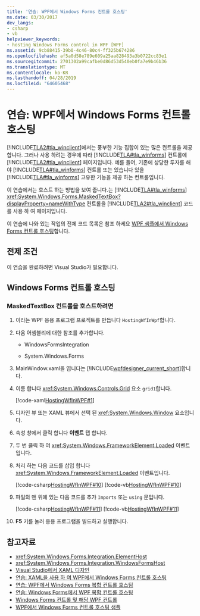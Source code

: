 ```yaml
---
title: '연습: WPF에서 Windows Forms 컨트롤 호스팅'
ms.date: 03/30/2017
dev_langs:
- csharp
- vb
helpviewer_keywords:
- hosting Windows Forms control in WPF [WPF]
ms.assetid: 9cb88415-39b0-4c46-80c4-ff325b674286
ms.openlocfilehash: af5a0d58e789e609a25aa828493a3b0722cc83e1
ms.sourcegitcommit: 2701302a99cafbe0d86d53d540eb0fa7e9b46b36
ms.translationtype: MT
ms.contentlocale: ko-KR
ms.lasthandoff: 04/28/2019
ms.locfileid: "64605468"
---
```

# <a name="walkthrough-hosting-a-windows-forms-control-in-wpf"></a>연습: WPF에서 Windows Forms 컨트롤 호스팅

[!INCLUDE[TLA2#tla_winclient](../../../../includes/tla2sharptla-winclient-md.md)]에서는 풍부한 기능 집합이 있는 많은 컨트롤을 제공합니다. 그러나 사용 하려는 경우에 따라 [!INCLUDE[TLA#tla_winforms](../../../../includes/tlasharptla-winforms-md.md)] 컨트롤에 [!INCLUDE[TLA2#tla_winclient](../../../../includes/tla2sharptla-winclient-md.md)] 페이지입니다. 예를 들어, 기존에 상당한 투자를 해야 [!INCLUDE[TLA#tla_winforms](../../../../includes/tlasharptla-winforms-md.md)] 컨트롤 또는 있습니다 있을 [!INCLUDE[TLA#tla_winforms](../../../../includes/tlasharptla-winforms-md.md)] 고유한 기능을 제공 하는 컨트롤입니다.

이 연습에서는 호스트 하는 방법을 보여 줍니다.는 [!INCLUDE[TLA#tla_winforms](../../../../includes/tlasharptla-winforms-md.md)] <xref:System.Windows.Forms.MaskedTextBox?displayProperty=nameWithType> 컨트롤을 [!INCLUDE[TLA2#tla_winclient](../../../../includes/tla2sharptla-winclient-md.md)] 코드를 사용 하 여 페이지입니다.

이 연습에 나와 있는 작업의 전체 코드 목록은 참조 하세요 [WPF 샘플에서 Windows Forms 컨트롤 호스팅](https://go.microsoft.com/fwlink/?LinkID=160057)합니다.

## <a name="prerequisites"></a>전제 조건

이 연습을 완료하려면 Visual Studio가 필요합니다.

## <a name="hosting-the-windows-forms-control"></a>Windows Forms 컨트롤 호스팅

### <a name="to-host-the-maskedtextbox-control"></a>MaskedTextBox 컨트롤을 호스트하려면

1. 이라는 WPF 응용 프로그램 프로젝트를 만듭니다 `HostingWfInWpf`합니다.

2. 다음 어셈블리에 대한 참조를 추가합니다.

    - WindowsFormsIntegration

    - System.Windows.Forms

3. MainWindow.xaml을 엽니다는 [!INCLUDE[wpfdesigner_current_short](../../../../includes/wpfdesigner-current-short-md.md)]합니다.

4. 이름 합니다 <xref:System.Windows.Controls.Grid> 요소 `grid1`합니다.

     [!code-xaml[HostingWfInWPF#1](~/samples/snippets/csharp/VS_Snippets_Wpf/HostingWfInWPF/CSharp/HostingWfInWPF/Window1.xaml#1)]

5. 디자인 뷰 또는 XAML 뷰에서 선택 된 <xref:System.Windows.Window> 요소입니다.

6. 속성 창에서 클릭 합니다 **이벤트** 탭 합니다.

7. 두 번 클릭 하 여 <xref:System.Windows.FrameworkElement.Loaded> 이벤트입니다.

8. 처리 하는 다음 코드를 삽입 합니다 <xref:System.Windows.FrameworkElement.Loaded> 이벤트입니다.

     [!code-csharp[HostingWfInWPF#10](~/samples/snippets/csharp/VS_Snippets_Wpf/HostingWfInWPF/CSharp/HostingWfInWPF/Window1.xaml.cs#10)]
     [!code-vb[HostingWfInWPF#10](~/samples/snippets/visualbasic/VS_Snippets_Wpf/HostingWfInWPF/VisualBasic/HostingWfInWpf/Window1.xaml.vb#10)]

9. 파일의 맨 위에 있는 다음 코드를 추가 `Imports` 또는 `using` 문입니다.

     [!code-csharp[HostingWfInWPF#11](~/samples/snippets/csharp/VS_Snippets_Wpf/HostingWfInWPF/CSharp/HostingWfInWPF/Window1.xaml.cs#11)]
     [!code-vb[HostingWfInWPF#11](~/samples/snippets/visualbasic/VS_Snippets_Wpf/HostingWfInWPF/VisualBasic/HostingWfInWpf/Window1.xaml.vb#11)]

10. **F5** 키를 눌러 응용 프로그램을 빌드하고 실행합니다.

## <a name="see-also"></a>참고자료

- <xref:System.Windows.Forms.Integration.ElementHost>
- <xref:System.Windows.Forms.Integration.WindowsFormsHost>
- [Visual Studio에서 XAML 디자인](/visualstudio/designers/designing-xaml-in-visual-studio)
- [연습: XAML을 사용 하 여 WPF에서 Windows Forms 컨트롤 호스팅](walkthrough-hosting-a-windows-forms-control-in-wpf-by-using-xaml.md)
- [연습: WPF에서 Windows Forms 복합 컨트롤 호스팅](walkthrough-hosting-a-windows-forms-composite-control-in-wpf.md)
- [연습: Windows Forms에서 WPF 복합 컨트롤 호스팅](walkthrough-hosting-a-wpf-composite-control-in-windows-forms.md)
- [Windows Forms 컨트롤 및 해당 WPF 컨트롤](windows-forms-controls-and-equivalent-wpf-controls.md)
- [WPF에서 Windows Forms 컨트롤 호스팅 샘플](https://go.microsoft.com/fwlink/?LinkID=160057)
